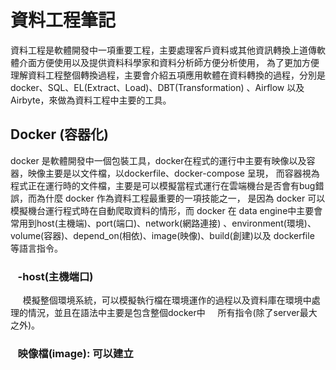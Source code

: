 ﻿# 資料工程筆記
   資料工程是軟體開發中一項重要工程，主要處理客戶資料或其他資訊轉換上道傳軟體介面方便使用以及提供資料科學家和資料分析師方便分析使用，
為了更加方便理解資料工程整個轉換過程，主要會介紹五項應用軟體在資料轉換的過程，分別是docker、SQL、EL(Extract、Load)、DBT(Transformation)
、Airflow 以及 Airbyte，來做為資料工程中主要的工具。

## Docker (容器化)
docker 是軟體開發中一個包裝工具，docker在程式的運行中主要有映像以及容器，映像主要是以文件檔，以dockerfile、docker-compose 呈現，
而容器視為程式正在運行時的文件檔，主要是可以模擬當程式運行在雲端機台是否會有bug錯誤，而為什麼 docker 作為資料工程最重要的一項技能之一，
是因為 docker 可以模擬機台運行程式時在自動爬取資料的情形，而 docker 在 data engine中主要會常用到host(主機端)、port(端口)、network(網路連接)
、environment(環境)、volume(容器)、depend_on(相依)、image(映像)、build(創建)以及 dockerfile 等語言指令。

### &nbsp;&nbsp;&nbsp;-host(主機端口)
&nbsp;&nbsp;&nbsp;&nbsp;&nbsp;模擬整個環境系統，可以模擬執行檔在環境運作的過程以及資料庫在環境中處理的情況，並且在語法中主要是包含整個docker中
&nbsp;&nbsp;&nbsp;&nbsp;所有指令(除了server最大之外)。
### &nbsp;&nbsp;&nbsp;映像檔(image): 可以建立  



